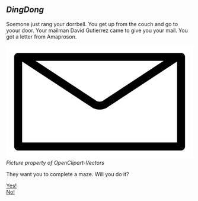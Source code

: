 ## **_DingDong_**

Soemone just rang your dorrbell.
You get up from the couch and go to yoour door. 
Your mailman David Gutierrez came to give you your mail.
You got a letter from Amaproson.  

![Letter](../images/letter.png)
_Picture property of OpenClipart-Vectors_  

They want you to complete a maze. Will you do it?  

[Yes!](maze-lobby.md)   
[No!](maze-lobby-no.md)



